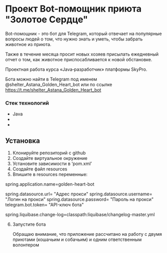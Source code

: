 # Проект Bot-помощник приюта "Золотое Сердце"

Bot-помощник - это бот для Telegram, который отвечает на популярные вопросы людей о том, что нужно знать и уметь, чтобы забрать животное из приюта.

Также в течение месяца просит новых хозяев присылать ежедневный отчет о том, как животное приспосабливается к новой обстановке.

Проектная работа курса «Java‑разработчик» платформы SkyPro.

Бота можно найти в Telegram под именем @shelter_Astana_Golden_Heart_bot или по ссылке https://t.me/shelter_Astana_Golden_Heart_bot

### Стек технологий
* Java
*
* 

## Установка 
1. Клонируйте репозиторий с github
2. Создайте виртуальное окружение
3. Установите зависимости в ‘pom.xml’
4. Создайте файл resources
5. Впишите в resources переменные:

spring.application.name=golden-heart-bot

spring.datasource.url= "Адрес прокси"
spring.datasource.username= "Логин на прокси"
spring.datasource.password= "Пароль на прокси"
telegram.bot.token= "API-ключ бота"

spring.liquibase.change-log=classpath:liquibase/changelog-master.yml

6. Запустите бота

   Обращаю внимание, что приложение рассчитано на работу с двумя приютами (кошачьим и собачьим) и одним ответственным волонтером
